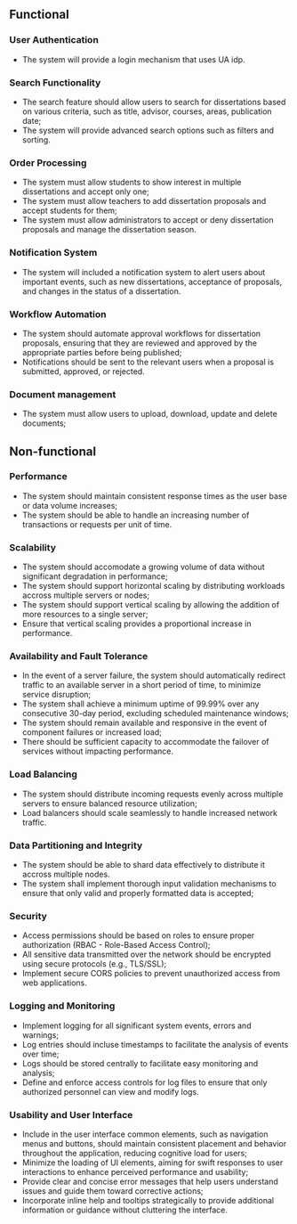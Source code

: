 
## Functional

### User Authentication

- The system will provide a login mechanism that uses UA idp.

### Search Functionality

- The search feature should allow users to search for dissertations based on various criteria, such as title, advisor, courses, areas, publication date;
- The system will provide advanced search options such as filters and sorting.

### Order Processing

- The system must allow students to show interest in multiple dissertations and accept only one;
- The system must allow teachers to add dissertation proposals and accept students for them;
- The system must allow administrators to accept or deny dissertation proposals and manage the dissertation season.

### Notification System

- The system will included a notification system to alert users about important events, such as new dissertations, acceptance of proposals, and changes in the status of a dissertation.

### Workflow Automation

- The system should automate approval workflows for dissertation proposals, ensuring that they are reviewed and approved by the appropriate parties before being published;
- Notifications should be sent to the relevant users when a proposal is submitted, approved, or rejected.

### Document management

- The system must allow users to upload, download, update and delete documents;

## Non-functional

### Performance

- The system should maintain consistent response times as the user base or data volume increases;
- The system should be able to handle an increasing number of transactions or requests per unit of time.

### Scalability

- The system should accomodate a growing volume of data without significant degradation in performance;
- The system should support horizontal scaling by distributing workloads accross multiple servers or nodes;
- The system should support vertical scaling by allowing the addition of more resources to a single server;
- Ensure that vertical scaling provides a proportional increase in performance.

### Availability and Fault Tolerance

- In the event of a server failure, the system should automatically redirect traffic to an available server in a short period of time, to minimize service disruption;
- The system shall achieve a minimum uptime of 99.99% over any consecutive 30-day period, excluding scheduled maintenance windows;
- The system should remain available and responsive in the event of component failures or increased load;
- There should be sufficient capacity to accommodate the failover of services without impacting performance.

### Load Balancing

- The system should distribute incoming requests evenly across multiple servers to ensure balanced resource utilization;
- Load balancers should scale seamlessly to handle increased network traffic.

### Data Partitioning and Integrity

- The system should be able to shard data effectively to distribute it accross multiple nodes.
- The system shall implement thorough input validation mechanisms to ensure that only valid and properly formatted data is accepted;

### Security

- Access permissions should be based on roles to ensure proper authorization (RBAC - Role-Based Access Control);
- All sensitive data transmitted over the network should be encrypted using secure protocols (e.g., TLS/SSL);
- Implement secure CORS policies to prevent unauthorized access from web applications.

### Logging and Monitoring

- Implement logging for all significant system events, errors and warnings;
- Log entries should incluse timestamps to facilitate the analysis of events over time;
- Logs should be stored centrally to facilitate easy monitoring and analysis;
- Define and enforce access controls for log files to ensure that only authorized personnel can view and modify logs.

### Usability and User Interface

- Include in the user interface common elements, such as navigation menus and buttons, should maintain consistent placement and behavior throughout the application, reducing cognitive load for users;
- Minimize the loading of UI elements, aiming for swift responses to user interactions to enhance perceived performance and usability;
- Provide clear and concise error messages that help users understand issues and guide them toward corrective actions;
- Incorporate inline help and tooltips strategically to provide additional information or guidance without cluttering the interface.